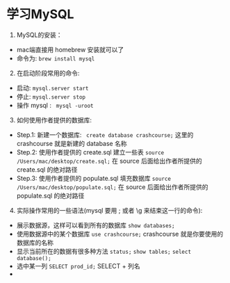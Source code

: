 # 学习MySQL
1. MySQL的安装：
- mac端直接用 homebrew 安装就可以了
- 命令为: 
``` brew install mysql ```
2. 在启动阶段常用的命令:
- 启动: 
``` mysql.server start ``` 
- 停止: 
``` mysql.server stop ```
- 操作 mysql :
``` mysql -uroot```
3. 如何使用作者提供的数据库:
- Step.1: 新建一个数据库: ``` create database crashcourse;``` 这里的 crashcourse 就是新建的 database 名称
- Step.2: 使用作者提供的 create.sql 建立一些表 ``` source /Users/mac/desktop/create.sql; ``` 在 source 后面给出作者所提供的 create.sql 的绝对路径
- Step.3: 使用作者提供的 populate.sql 填充数据库  ``` source /Users/mac/desktop/populate.sql; ``` 在 source 后面给出作者所提供的 populate.sql 的绝对路径
4. 实际操作常用的一些语法(mysql 要用 ; 或者 \g 来结束这一行的命令):
- 展示数据源，这样可以看到所有的数据库 ```show databases;```
- 使用数据源中的某个数据库 ```use crashcourse;``` crashcourse 就是你要使用的数据库的名称
- 显示当前所在的数据有很多种方法 ```status;``` ```show tables;``` ```select database();```
- 选中某一列 ```SELECT prod_id;``` SELECT + 列名
- 
